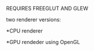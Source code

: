 REQUIRES FREEGLUT AND GLEW

two renderer versions:

  *CPU renderer
  
  *GPU rendeder using OpenGL
